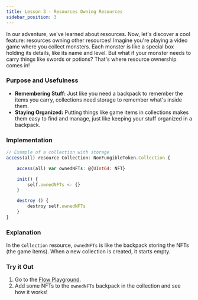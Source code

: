 ```yaml
---
title: Lesson 3 - Resources Owning Resources
sidebar_position: 3
---
```


In our adventure, we've learned about resources. Now, let's discover a cool feature: resources owning other resources! Imagine you're playing a video game where you collect monsters. Each monster is like a special box holding its details, like its name and level. But what if your monster needs to carry things like swords or potions? That's where resource ownership comes in!

### Purpose and Usefulness

- **Remembering Stuff:** Just like you need a backpack to remember the items you carry, collections need storage to remember what's inside them.
- **Staying Organized:** Putting things like game items in collections makes them easy to find and manage, just like keeping your stuff organized in a backpack.

### Implementation

```jsx
// Example of a collection with storage
access(all) resource Collection: NonFungibleToken.Collection {

    access(all) var ownedNFTs: @{UInt64: NFT}

    init() {
        self.ownedNFTs <- {}
    }

    destroy () {
        destroy self.ownedNFTs
    }
}
```

### Explanation

In the `Collection` resource, `ownedNFTs` is like the backpack storing the NFTs (the game items). When a new collection is created, it starts empty.

### Try it Out

1. Go to the [Flow Playground](https://play.flow.com/).
2. Add some NFTs to the `ownedNFTs` backpack in the collection and see how it works!
